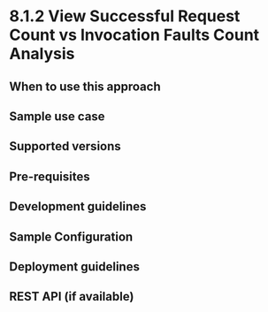 # 8.1.2 View Successful Request Count vs Invocation Faults Count Analysis


## When to use this approach


## Sample use case


## Supported versions


## Pre-requisites


## Development guidelines

## Sample Configuration


## Deployment guidelines


## REST API (if available)

